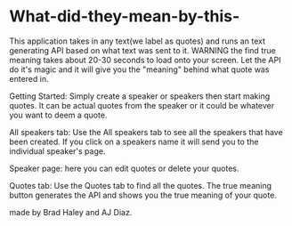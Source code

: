 # What-did-they-mean-by-this-

This application takes in any text(we label as quotes) and runs an text generating API based on what text was sent to it. WARNING the find true meaning takes about 20-30 seconds to load onto your screen. Let the API do it's magic and it will give you the "meaning" behind what quote was entered in. 

Getting Started:
Simply create a speaker or speakers then start making quotes. It can be actual quotes from the speaker or it could be whatever you want to deem a quote. 

All speakers tab:
Use the All speakers tab to see all the speakers that have been created.
If you click on a speakers name it will send you to the individual speaker's page.

Speaker page:
here you can edit quotes or delete your quotes.

Quotes tab:
Use the Quotes tab to find all the quotes. 
The true meaning button generates the API and shows you the true meaning of your quote.

made by Brad Haley and AJ Diaz. 
